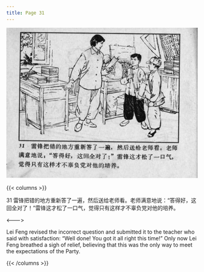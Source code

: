 ```yaml
---
title: Page 31
---
```


![leifeng page](./../../images/leifeng/seifert0522_lf_0038_0.jpg)

{{< columns >}}

31 雷锋把错的地方重新答了一遍，然后送给老师看。老师满意地说：“答得好，这回全对了！”雷锋这才松了一口气，觉得只有这样才不辜负党对他的培养。

<--->

Lei Feng revised the incorrect question and submitted it to the teacher who said with satisfaction: “Well done! You got it all right this time!” Only now Lei Feng breathed a sigh of relief, believing that this was the only way to meet the expectations of the Party. 

{{< /columns >}}
